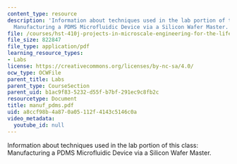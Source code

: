 ```yaml
---
content_type: resource
description: 'Information about techniques used in the lab portion of this class:
  Manufacturing a PDMS Microfluidic Device via a Silicon Wafer Master.'
file: /courses/hst-410j-projects-in-microscale-engineering-for-the-life-sciences-spring-2007/a8ccf98b4a870a05112f4143c5146c0a_manuf_pdms.pdf
file_size: 822847
file_type: application/pdf
learning_resource_types:
- Labs
license: https://creativecommons.org/licenses/by-nc-sa/4.0/
ocw_type: OCWFile
parent_title: Labs
parent_type: CourseSection
parent_uid: b1ac9f83-5232-d55f-b7bf-291ec9c8fb2c
resourcetype: Document
title: manuf_pdms.pdf
uid: a8ccf98b-4a87-0a05-112f-4143c5146c0a
video_metadata:
  youtube_id: null
---
```

Information about techniques used in the lab portion of this class: Manufacturing a PDMS Microfluidic Device via a Silicon Wafer Master.